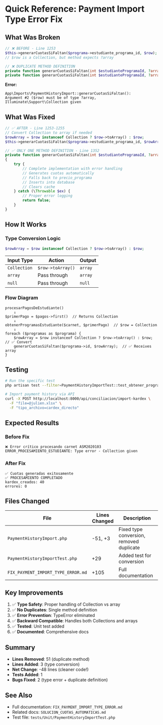 # Quick Reference: Payment Import Type Error Fix

## What Was Broken

```php
// ❌ BEFORE - Line 1253
$this->generarCuotasSiFaltan($programa->estudiante_programa_id, $row);
// $row is a Collection, but method expects ?array

// ❌ DUPLICATE METHOD DEFINITION
private function generarCuotasSiFaltan(int $estudianteProgramaId, ?array $row) { ... } // Line 1264
private function generarCuotasSiFaltan(int $estudianteProgramaId, ?array $row = null) { ... } // Line 1400
```

**Error:**
```
App\Imports\PaymentHistoryImport::generarCuotasSiFaltan(): 
Argument #2 ($row) must be of type ?array, Illuminate\Support\Collection given
```

## What Was Fixed

```php
// ✅ AFTER - Line 1253-1255
// Convert Collection to array if needed
$rowArray = $row instanceof Collection ? $row->toArray() : $row;
$this->generarCuotasSiFaltan($programa->estudiante_programa_id, $rowArray);

// ✅ ONLY ONE METHOD DEFINITION - Line 1352
private function generarCuotasSiFaltan(int $estudianteProgramaId, ?array $row = null) 
{
    try {
        // Complete implementation with error handling
        // Generates cuotas automatically
        // Falls back to precio_programa
        // Inserts into database
        // Clears cache
    } catch (\Throwable $ex) {
        // Proper error logging
        return false;
    }
}
```

## How It Works

### Type Conversion Logic

```php
$rowArray = $row instanceof Collection ? $row->toArray() : $row;
```

| Input Type | Action | Output |
|------------|--------|--------|
| `Collection` | `$row->toArray()` | `array` |
| `array` | Pass through | `array` |
| `null` | Pass through | `null` |

### Flow Diagram

```
procesarPagosDeEstudiante()
    ↓
$primerPago = $pagos->first()  // Returns Collection
    ↓
obtenerProgramasEstudiante($carnet, $primerPago)  // $row = Collection
    ↓
foreach ($programas as $programa) {
    $rowArray = $row instanceof Collection ? $row->toArray() : $row;  // ✅ Convert
    generarCuotasSiFaltan($programa->id, $rowArray);  // ✅ Receives array
}
```

## Testing

```bash
# Run the specific test
php artisan test --filter=PaymentHistoryImportTest::test_obtener_programas_estudiante_handles_collection_to_array_conversion

# Import payment history via API
curl -X POST http://localhost:8000/api/conciliacion/import-kardex \
  -F "file=@julien.xlsx" \
  -F "tipo_archivo=cardex_directo"
```

## Expected Results

### Before Fix
```
❌ Error crítico procesando carnet ASM2020103
ERROR_PROCESAMIENTO_ESTUDIANTE: Type error - Collection given
```

### After Fix
```
✅ Cuotas generadas exitosamente
✅ PROCESAMIENTO COMPLETADO
kardex_creados: 40
errores: 0
```

## Files Changed

| File | Lines Changed | Description |
|------|---------------|-------------|
| `PaymentHistoryImport.php` | -51, +3 | Fixed type conversion, removed duplicate |
| `PaymentHistoryImportTest.php` | +29 | Added test for conversion |
| `FIX_PAYMENT_IMPORT_TYPE_ERROR.md` | +105 | Full documentation |

## Key Improvements

1. ✅ **Type Safety**: Proper handling of Collection vs array
2. ✅ **No Duplicates**: Single method definition
3. ✅ **Error Prevention**: TypeError eliminated
4. ✅ **Backward Compatible**: Handles both Collections and arrays
5. ✅ **Tested**: Unit test added
6. ✅ **Documented**: Comprehensive docs

## Summary

- **Lines Removed**: 51 (duplicate method)
- **Lines Added**: 3 (type conversion)
- **Net Change**: -48 lines (cleaner code!)
- **Tests Added**: 1
- **Bugs Fixed**: 2 (type error + duplicate definition)

## See Also

- Full documentation: `FIX_PAYMENT_IMPORT_TYPE_ERROR.md`
- Related docs: `SOLUCION_CUOTAS_AUTOMATICAS.md`
- Test file: `tests/Unit/PaymentHistoryImportTest.php`
